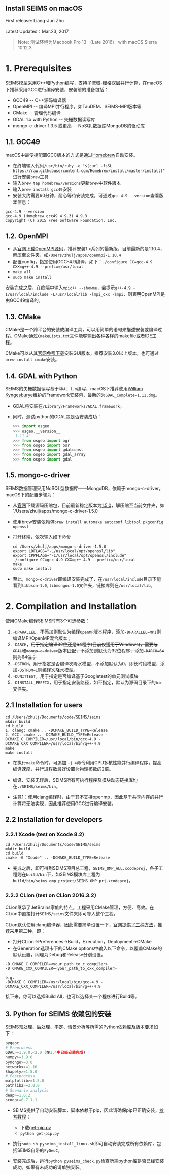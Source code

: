 Install SEIMS on macOS
----------------------------

First release: Liang-Jun Zhu

Latest Updated：Mar.23, 2017

> Note: 测试环境为Macbook Pro 13 （Late 2016） with macOS Sierra 10.12.3

# 1. Prerequisites

SEIMS模型采用C++和Python编写，支持子流域-栅格双层并行计算，在macOS下推荐采用GCC进行编译安装，安装前的准备包括：
+ GCC49 -- C++源码编译器
+ OpenMPI -- 编译MPI并行程序，如TauDEM、SEIMS-MPI版本等
+ CMake -- 管理代码编译
+ GDAL 1.x with Python -- 矢栅数据读写库
+ mongo-c-driver 1.3.5 或更高 -- NoSQL数据库MongoDB的驱动库


## 1.1. GCC49
macOS中最便捷配置GCC版本的方式是通过[Homebrew](http://brew.sh/)自动安装。
+ 在终端输入代码`/usr/bin/ruby -e "$(curl -fsSL https://raw.githubusercontent.com/Homebrew/install/master/install)"
` 进行安装`brew`工具
+ 输入`brew tap homebrew/versions`更新`brew`中软件版本
+ 输入`brew install gcc49`安装
+ 安装大约需要60分钟，耐心等待安装完成，可通过`gcc-4.9 --version`查看版本信息：
    
```
gcc-4.9 --version
gcc-4.9 (Homebrew gcc49 4.9.3) 4.9.3
Copyright (C) 2015 Free Software Foundation, Inc.
```

## 1.2. OpenMPI
+ 从[官网下载OpenMPI源码](https://www.open-mpi.org/software/ompi/v1.10/)，推荐安装1.x系列的最新版，目前最新的是1.10.4，解压至文件夹，如`/Users/zhulj/apps/openmpi-1.10.4
`
+ 配置config，指定使用GCC-4.9编译，如下：`./configure CC=gcc-4.9 CXX=g++-4.9 --prefix=/usr/local`
+ `make all`
+ `sudo make install`

安装完成之后，在终端中输入`mpic++ --showme`，会提示`g++-4.9 -I/usr/local/include -L/usr/local/lib -lmpi_cxx -lmpi`，则表明OpenMPI是由GCC49编译的。

## 1.3. CMake

CMake是一个跨平台的安装或编译工具，可以用简单的语句来描述安装或编译过程。CMake通过`CmakeLists.txt`文件能够输出各种各样的makefile或者IDE工程。

CMake可以从其[官网免费下载](http://www.cmake.org/files)安装GUI版本，推荐安装3.0以上版本，也可通过`brew install cmake`安装。

## 1.4. GDAL with Python

SEIMS的矢栅数据读写基于`GDAL 1.x`编写，macOS下推荐使用[William Kyngesburye](http://www.kyngchaos.com/software:frameworks)维护的Framework安装包，最新的为`GDAL_Complete-1.11.dmg`。

+ GDAL将安装在`/Library/Frameworks/GDAL.framework`。
+ 同时，测试python的GDAL包是否安装成功：

    ```python
    >>> import osgeo
    >>> osgeo.__version__
    '1.11.4'
    >>> from osgeo import ogr
    >>> from osgeo import osr
    >>> from osgeo import gdalconst
    >>> from osgeo import gdal_array
    >>> from osgeo import gdal
    ```

## 1.5. mongo-c-driver

SEIMS数据管理采用NoSQL型数据库——MongoDB，依赖于mongo-c-driver。
macOS下的配置步骤为：
+ 从[官网](http://mongoc.org/ "mongo-c-driver-download")下载源码压缩包，目前最新稳定版本为[1.5.0](https://github.com/mongodb/mongo-c-driver/releases/download/1.5.0/mongo-c-driver-1.5.0.tar.gz "mongo-c-driver-1.5.0")，解压缩至当前文件夹，如`/Users/zhulj/apps/mongo-c-driver-1.5.0

+ 使用brew安装依赖包`brew install automake autoconf libtool pkgconfig openssl`
+ 打开终端，依次输入如下命令

	```shell
	cd /Users/zhulj/apps/mongo-c-driver-1.5.0
	export LDFLAGS="-L/usr/local/opt/openssl/lib"
	export CPPFLAGS="-I/usr/local/opt/openssl/include"
	./configure CC=gcc-4.9 CXX=g++-4.9 --prefix=/usr/local
	make
	sudo make install
	```


+ 至此，`mongo-c-driver`即编译安装完成了，在`/usr/local/include`目录下能看到`libbson-1.0`, `libmongoc-1.0`文件夹，链接库则在`/usr/local/lib`。

# 2. Compilation and Installation

使用CMake编译SEIMS时有3个可选参数：
1. `-DPARALLEL`，不添加则默认为编译`OpenMP`版本程序，添加`-DPARALLEL=MPI`则编译MPI/OpenMP混合版本；
2. `-DARCH`，~~用于指定编译32位还是64程序(目前仅适用于Windows)，需要与`GDAL`和`mongo-c-driver`版本匹配，不添加则默认为32位程序，添加`-DARCH=64`则为64位；~~
3. `-DSTROM`，用于指定是否编译次降水模型，不添加默认为0，即长时段模型，添加`-DSTROM=1`则编译次降水模型。
4. `-DUNITTEST`，用于指定是否编译基于Googletest的单元测试模块
5. `-DINSTALL_PREFIX`，用于指定安装路径，如不指定，默认为源码目录下的`bin`文件夹。

## 2.1 Installation for users

```shell
cd /Users/zhulj/Documents/code/SEIMS/seims
mkdir build
cd build
1. clang: cmake .. -DCMAKE_BUILD_TYPE=Release
2. GCC: cmake .. -DCMAKE_BUILD_TYPE=Release -DCMAKE_C_COMPILER=/usr/local/bin/gcc-4.9 -DCMAKE_CXX_COMPILER=/usr/local/bin/g++-4.9
make
make install
```
+ 在执行`make`命令时，可追加 `-j 4`命令利用CPU多核性能并行编译程序，提高编译速度，并行进程数最好设置为物理核数的2倍。
+ 编译、安装无误后，SEIMS所有可执行程序及模块动态链接库均在`./SEIMS/seims/bin`。

+ 注意1：使用clang编译时，由于其不支持openmp，因此基于共享内存的并行计算将无法实现，因此推荐使用GCC进行编译安装。

## 2.2 Installation for developers

### 2.2.1 Xcode (test on Xcode 8.2)

```shell
cd /Users/zhulj/Documents/code/SEIMS/seims
mkdir build
cd build
cmake -G "Xcode" .. -DCMAKE_BUILD_TYPE=Release
```
+ 完成之后，即可得到SEIMS项目总工程，`SEIMS_OMP_ALL.xcodeproj`，各子工程则在`build/bin`下，如SEIMS模块库工程为`build/bin/seims_omp_project/SEIMS_OMP_prj.xcodeproj`。

### 2.2.2 CLion (test on CLion 2016.3.2）

CLion继承了JetBrains家族的特点，工程采用CMake管理，方便、高效。在CLion中直接打开`SEIMS/seims`文件夹即可导入整个工程。

CLion默认使用clang编译器，因此需要简单设置一下，[官网提供了三种方法](https://cmake.org/Wiki/CMake_FAQ#How_do_I_use_a_different_compiler.3F)，推荐采用第二种，即：

+ 打开CLion->Preferences->Build，Execution，Deployment->CMake
+ 在Generation选项卡下的CMake options中输入以下命令，以覆盖CMake的默认设置，同理为Debug和Release分别设置。

```
-D CMAKE_C_COMPILER=<your_path_to_c_compiler>
-D CMAKE_CXX_COMPILER=<your_path_to_cxx_compiler>

e.g.
-DCMAKE_C_COMPILER=/usr/local/bin/gcc-4.9 -DCMAKE_CXX_COMPILER=/usr/local/bin/g++-4.9
```

接下来，你可以选择Build All，也可以选择某一个程序进行Build等。

## 3. Python for SEIMS 依赖包的安装
 
SEIMS预处理、后处理、率定、情景分析等所需的Python依赖库及版本要求如下：

```py
pygeoc
# Preprocess
GDAL>=1.9.0,<2.0 (在1.4中已经安装完成)
numpy>=1.9.0
pymongo>=3.0
networkx>=1.10
Shapely>=1.5.0
# Postprocess
matplotlib>=1.5.0
pathlib2>=2.0.0
# Scenario analysis
deap>=1.0.2
scoop>=0.7.1.1
```

+ SEIMS提供了自动安装脚本，脚本依赖于pip，因此请确保pip已正确安装，[参考教程](https://pip.pypa.io/en/stable/installing/)：
  + 下载[get-pip.py](https://bootstrap.pypa.io/get-pip.py)
  + `python get-pip.py`

+ 执行`sudo sh pyseims_install_linux.sh`即可自动安装完成所有依赖库，包括SEIMS自带的`PyGeoC`。

+ 安装完成后，运行`python pyseims_check.py`检查所需python库是否已经安装成功，如果有未成功的请单独安装。
